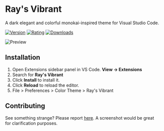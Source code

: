 # Ray's Vibrant

A dark elegant and colorful monokai-inspired theme for Visual Studio Code.

[![Version](https://vsmarketplacebadge.apphb.com/version/ray-s-vibrant.svg)](https://marketplace.visualstudio.com/items?itemName=rayated.ray-s-vibrant)
[![Rating](https://vsmarketplacebadge.apphb.com/rating/ray-s-vibrant.svg)](https://marketplace.visualstudio.com/items?itemName=rayated.ray-s-vibrant)
[![Downloads](https://vsmarketplacebadge.apphb.com/downloads/ray-s-vibrant.svg)](https://marketplace.visualstudio.com/items?itemName=rayated.ray-s-vibrant)

![Preview](https://i.imgur.com/jYSOku2.png)

## Installation

1. Open Extensions sidebar panel in VS Code. **View → Extensions**
2. Search for **Ray's Vibrant**
3. Click **Install** to install it.
4. Click **Reload** to reload the editor.
5. File > Preferences > Color Theme > Ray's Vibrant

## Contributing

See something strange? Please report [here](https://github.com/rayatc/ray-s-vibrant/issues). A screenshot would be great for clarification purposes.
